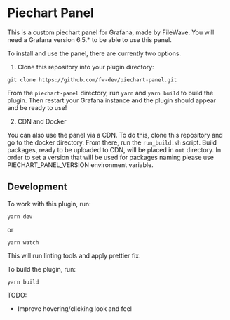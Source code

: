 # Piechart Panel

This is a custom piechart panel for Grafana, made by FileWave. You will need a Grafana version 6.5.* to be able to use this panel. 

To install and use the panel, there are currently two options.

1. Clone this repository into your plugin directory:

```
git clone https://github.com/fw-dev/piechart-panel.git
```

From the `piechart-panel` directory, run `yarn` and `yarn build` to build the plugin. Then restart your Grafana instance and the plugin should appear and be ready to use!

2. CDN and Docker

You can also use the panel via a CDN. To do this, clone this repository and go to the docker directory. From there, run the `run_build.sh` script. Build packages, ready to be uploaded to CDN, will be placed in `out` directory. In order to set a version that will be used for packages naming please use PIECHART_PANEL_VERSION environment variable.

## Development

To work with this plugin, run:
```
yarn dev
```

or
```
yarn watch
```

This will run linting tools and apply prettier fix.


To build the plugin, run:
```
yarn build
```

TODO:
- Improve hovering/clicking look and feel